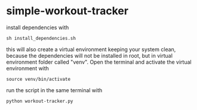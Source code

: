 # simple-workout-tracker
install dependencies with
```
sh install_dependencies.sh
```
this will also create a virtual environment keeping your system clean, because the dependencies will not be installed in root, but in virtual environment folder called "venv".
Open the terminal and activate the virtual environment with
```
source venv/bin/activate
```
run the script in the same terminal with
```
python workout-tracker.py
```
